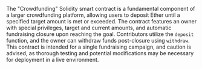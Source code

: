 The "Crowdfunding" Solidity smart contract is a fundamental component of a larger crowdfunding platform, allowing users to deposit Ether until a specified target amount is met or exceeded. The contract features an owner with special privileges, target and current amounts, and automatic fundraising closure upon reaching the goal. Contributors utilize the `deposit` function, and the owner can withdraw funds post-closure using `withdraw`. This contract is intended for a single fundraising campaign, and caution is advised, as thorough testing and potential modifications may be necessary for deployment in a live environment.

